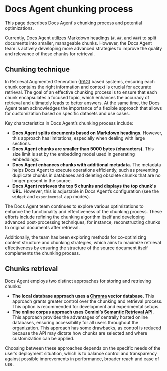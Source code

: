 # Docs Agent chunking process

This page describes Docs Agent's chunking process and potential optimizations.

Currently, Docs Agent utilizes Markdown headings (`#`, `##`, and `###`) to
split documents into smaller, manageable chunks. However, the Docs Agent team
is actively developing more advanced strategies to improve the quality and
relevance of these chunks for retrieval.

## Chunking technique

In Retrieval Augmented Generation ([RAG][rag]) based systems, ensuring each
chunk contains the right information and context is crucial for accurate
retrieval. The goal of an effective chunking process is to ensure that each
chunk encapsulates a focused topic, which enhances the accuracy of retrieval
and ultimately leads to better answers. At the same time, the Docs Agent team
acknowledges the importance of a flexible approach that allows for
customization based on specific datasets and use cases.

Key characteristics in Docs Agent’s chunking process include:

- **Docs Agent splits documents based on Markdown headings.** However,
  this approach has limitations, especially when dealing with large sections.
- **Docs Agent chunks are smaller than 5000 bytes (characters).** This size
  limit is set by the embedding model used in generating embeddings.
- **Docs Agent enhances chunks with additional metadata.** The metadata helps
  Docs Agent to execute operations efficiently, such as preventing duplicate
  chunks in databases and deleting obsolete chunks that are  no longer
  present in the source.
- **Docs Agent retrieves the top 5 chunks and displays the top chunk's URL.**
  However, this is adjustable in Docs Agent’s configuration (see the `widget`
  and `experimental` app modes).

The Docs Agent team continues to explore various optimizations to enhance
the functionality and effectiveness of the chunking process. These efforts
include refining the chunking algorithm itself and developing advanced
post-processing techniques, for instance, reconstructing chunks to original
documents after retrieval.

Additionally, the team has been exploring methods for co-optimizing content
structure and chunking strategies, which aims to maximize retrieval
effectiveness by ensuring the structure of the source document itself
complements the chunking process.

## Chunks retrieval

Docs Agent employs two distinct approaches for storing and retrieving chunks:

- **The local database approach uses a [Chroma][chroma] vector database.**
  This approach grants greater control over the chunking and retrieval
  process. This option is recommended for development and experimental
  setups.
- **The online corpus approach uses Gemini’s
  [Semantic Retrieval API][semantic-retrieval].** This approach provides
  the advantages of centrally hosted online databases, ensuring
  accessibility for all users throughout the organization. This approach
  has some drawbacks, as control is reduced because the API may dictate
  how chunks are selected and where customization can be applied.

Choosing between these approaches depends on the specific needs of the user’s
deployment situation, which is to balance control and transparency against
possible improvements in performance, broader reach and ease of use.

<!-- Reference links -->

[rag]: concepts.md
[chroma]: https://docs.trychroma.com/
[semantic-retrieval]: https://ai.google.dev/gemini-api/docs/semantic_retrieval

